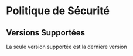 # Politique de Sécurité

## Versions Supportées

La seule version supportée est la dernière version
